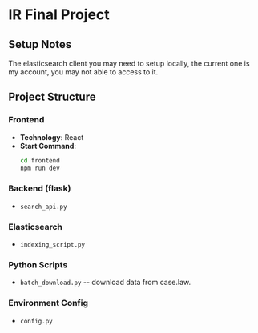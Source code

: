 # IR Final Project

## Setup Notes

The elasticsearch client you may need to setup locally, the current one is my account, you may not able to access to it.

## Project Structure

### Frontend
- **Technology**: React
- **Start Command**:
  ```bash
  cd frontend
  npm run dev
  ```

### Backend (flask)
- `search_api.py`

### Elasticsearch
- `indexing_script.py`

### Python Scripts
- `batch_download.py` -- download data from case.law.

### Environment Config
- `config.py`